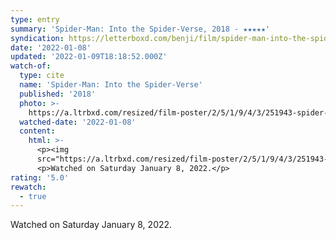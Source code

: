 ```yaml
---
type: entry
summary: 'Spider-Man: Into the Spider-Verse, 2018 - ★★★★★'
syndication: https://letterboxd.com/benji/film/spider-man-into-the-spider-verse/2/
date: '2022-01-08'
updated: '2022-01-09T18:18:52.000Z'
watch-of:
  type: cite
  name: 'Spider-Man: Into the Spider-Verse'
  published: '2018'
  photo: >-
    https://a.ltrbxd.com/resized/film-poster/2/5/1/9/4/3/251943-spider-man-into-the-spider-verse-0-500-0-750-crop.jpg?k=f21635e02d
  watched-date: '2022-01-08'
  content:
    html: >-
      <p><img
      src="https://a.ltrbxd.com/resized/film-poster/2/5/1/9/4/3/251943-spider-man-into-the-spider-verse-0-500-0-750-crop.jpg?k=f21635e02d"/></p>
      <p>Watched on Saturday January 8, 2022.</p>
rating: '5.0'
rewatch:
  - true
---
```

Watched on Saturday January 8, 2022.
